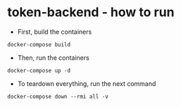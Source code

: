 # token-backend - how to run
 - First, build the containers
 ```
 docker-compose build 
 ```
 - Then, run the containers
 ```
 docker-compose up -d 
 ```
- To teardown everything, run the next command
 ```
 docker-compose down --rmi all -v 
 ```
